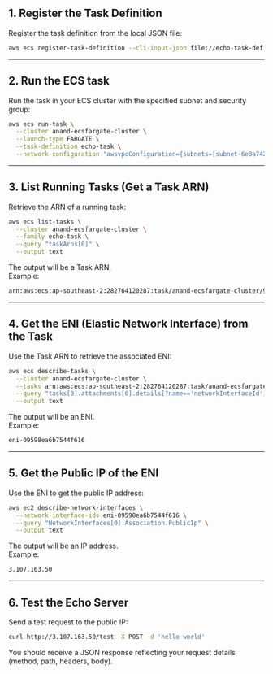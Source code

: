## 1. Register the Task Definition
Register the task definition from the local JSON file:

```bash
aws ecs register-task-definition --cli-input-json file://echo-task-def.json
```

---

## 2. Run the ECS task
Run the task in your ECS cluster with the specified subnet and security group:

```bash
aws ecs run-task \
  --cluster anand-ecsfargate-cluster \
  --launch-type FARGATE \
  --task-definition echo-task \
  --network-configuration "awsvpcConfiguration={subnets=[subnet-6e8a7426],securityGroups=[sg-0c1eb3866fe4eb82f],assignPublicIp=ENABLED}"
```

---

## 3. List Running Tasks (Get a Task ARN)
Retrieve the ARN of a running task:

```bash
aws ecs list-tasks \
  --cluster anand-ecsfargate-cluster \
  --family echo-task \
  --query "taskArns[0]" \
  --output text
```

The output will be a Task ARN.  
Example:
```bash
arn:aws:ecs:ap-southeast-2:282764120287:task/anand-ecsfargate-cluster/9cebf3adfd764138897825c3a9b88d07
```

---

## 4. Get the ENI (Elastic Network Interface) from the Task
Use the Task ARN to retrieve the associated ENI:

```bash
aws ecs describe-tasks \
  --cluster anand-ecsfargate-cluster \
  --tasks arn:aws:ecs:ap-southeast-2:282764120287:task/anand-ecsfargate-cluster/9cebf3adfd764138897825c3a9b88d07 \
  --query "tasks[0].attachments[0].details[?name=='networkInterfaceId'].value" \
  --output text
```

The output will be an ENI.  
Example:
```bash
eni-09598ea6b7544f616
```

---

## 5. Get the Public IP of the ENI
Use the ENI to get the public IP address:

```bash
aws ec2 describe-network-interfaces \
  --network-interface-ids eni-09598ea6b7544f616 \
  --query "NetworkInterfaces[0].Association.PublicIp" \
  --output text
```

The output will be an IP address.  
Example:
```bash
3.107.163.50
```

---

## 6. Test the Echo Server
Send a test request to the public IP:

```bash
curl http://3.107.163.50/test -X POST -d 'hello world'
```

You should receive a JSON response reflecting your request details (method, path, headers, body).

